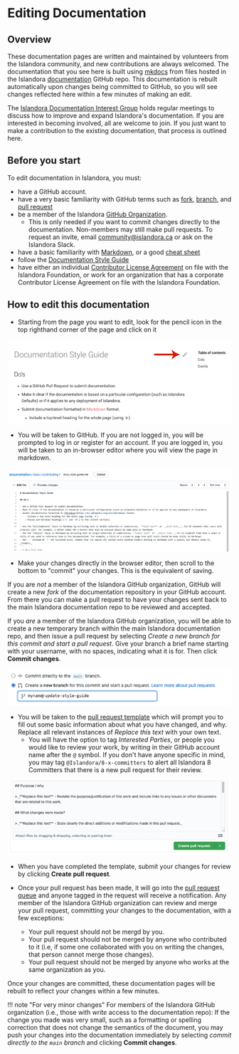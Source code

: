 # Editing Documentation

## Overview
These documentation pages are written and maintained by volunteers from the Islandora community, and new contributions are always welcomed. The documentation that you see here is built using [mkdocs](https://www.mkdocs.org/) from files hosted in the Islandora [documentation](https://github.com/Islandora/documentation) GitHub repo. This documentation is rebuilt automatically upon changes being committed to GitHub, so you will see changes reflected here within a few minutes of making an edit.

The [Islandora Documentation Interest Group](https://github.com/islandora-interest-groups/Islandora-Documentation-Interest-Group) holds regular meetings to discuss how to improve and expand Islandora's documentation. If you are interested in becoming involved, all are welcome to join. If you just want to make a contribution to the existing documentation, that process is outlined here. 

## Before you start

To edit documentation in Islandora, you must:

- have a GitHub account.
- have a very basic familiarity with GitHub terms such as [fork](https://guides.github.com/activities/forking/), [branch](https://guides.github.com/activities/hello-world/#branch), and [pull request](https://guides.github.com/activities/hello-world/#pr)
- be a member of the Islandora [GitHub Organization](https://github.com/orgs/Islandora/people).
    - This is only needed if you want to commit changes directly to the documentation. Non-members may still make pull requests. To request an invite, email community@islandora.ca or ask on the Islandora Slack. 
- have a basic familiarity with [Markdown](http://en.wikipedia.org/wiki/Markdown), or a good [cheat sheet](https://github.com/adam-p/markdown-here/wiki/Markdown-Cheatsheet)
- follow the [Documentation Style Guide](docs_style_guide.md)
- have either an individual [Contributor License Agreement](https://github.com/Islandora/islandora/wiki/Contributor-License-Agreements) on file with the Islandora Foundation, or work for an organization that has a corporate Contributor License Agreement on file with the Islandora Foundation. 

## How to edit this documentation

- Starting from the page you want to edit, look for the pencil icon in the top righthand corner of the page and click on it

![Edit page button](../assets/editing-docs-button.png)

- You will be taken to GitHub. If you are not logged in, you will be prompted to log in or register for an account. If you are logged in, you will be taken to an in-browser editor where you will view the page in markdown.

![GitHub documentation GUI editor](../assets/editing-docs-gui.png)

- Make your changes directly in the browser editor, then scroll to the bottom to "commit" your changes. This is the equivalent of saving.

If you are _not_ a member of the Islandora GitHub organization, GitHub will create a new _fork_ of the documentation repository in your GitHub account. From there you can make a pull request to have your changes sent back to the main Islandora documentation repo to be reviewed and accepted. 

If you _are_ a member of the Islandora GitHub organization, you will be able to create a new temporary branch within the main Islandora documentation repo, and then issue a pull request by selecting _Create a new branch for this commit and start a pull request_. Give your branch a brief name starting with your username, with no spaces, indicating what it is for. Then click **Commit changes**.

![start a new branch and PR](../assets/editing-docs-branch.png)
 
- You will be taken to the [pull request template](https://github.com/Islandora/documentation/blob/main/.github/PULL_REQUEST_TEMPLATE.md) which will prompt you to fill out some basic information about what you have changed, and why. Replace all relevant instances of _Replace this text_ with your own text.
    - You will have the option to tag _Interested Parties_, or people you would like to review your work, by writing in their GitHub account name after the `@` symbol. If you don't have anyone specific in mind, you may tag `@Islandora/8-x-committers` to alert all Islandora 8 Committers that there is a new pull request for their review. 

![start a new branch and PR](../assets/editing-docs-PR.png)

- When you have completed the template, submit your changes for review by clicking **Create pull request**.

- Once your pull request has been made, it will go into the [pull request queue](https://github.com/Islandora/documentation/pulls) and anyone tagged in the request will receive a notification. Any member of the Islandora GitHub organization can review and merge your pull request, committing your changes to the documentation, with a few exceptions:

    - Your pull request should not be mergd by you. 
    - Your pull request should not be merged by anyone who contributed to it (i.e, if some one collaborated with you on writing the changes, that person cannot merge those changes).
    - Your pull request should not be merged by anyone who works at the same organization as you.

Once your changes are committed, these documentation pages will be rebuilt to reflect your changes within a few minutes.

!!! note "For very minor changes" 
    For members of the Islandora GitHub organization (i.e., those with _write_ access to the documentation repo): If the change you made was very small, such as a formatting or spelling correction that does not change the semantics of the document, you may push your changes into the documentation immediately by selecting _commit directly to the `main` branch_ and clicking **Commit changes**. 
